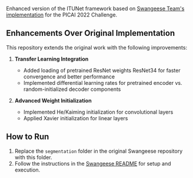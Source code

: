 Enhanced version of the ITUNet framework based on [Swangeese Team's implementation](https://github.com/Yukiya-Umimi/ITUNet-for-PICAI-2022-Challenge) for the PICAI 2022 Challenge.

## Enhancements Over Original Implementation

This repository extends the original work with the following improvements:

1. **Transfer Learning Integration** 
   - Added loading of pretrained ResNet weights ResNet34 for faster convergence and better performance
   - Implemented differential learning rates for pretrained encoder vs. random-initialized decoder components

2. **Advanced Weight Initialization**
   - Implemented He/Kaiming initialization for convolutional layers
   - Applied Xavier initialization for linear layers
  
## How to Run

1. Replace the `segmentation` folder in the original Swangeese repository with this folder.
2. Follow the instructions in the [Swangeese README](https://github.com/Yukiya-Umimi/ITUNet-for-PICAI-2022-Challenge) for setup and execution.
